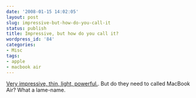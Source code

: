```yaml
---
date: '2008-01-15 14:02:05'
layout: post
slug: impressive-but-how-do-you-call-it
status: publish
title: Impressive, but how do you call it?
wordpress_id: '84'
categories:
- Misc
tags:
- apple
- macbook air
---
```


[Very impressive, thin, light, powerful.](http://www.theglobeandmail.com/servlet/story/RTGAM.20080115.wgtmacworld0115/BNStory/Technology/home?cid=al_gam_mostemail). But do they need to called MacBook Air? What a lame-name.
